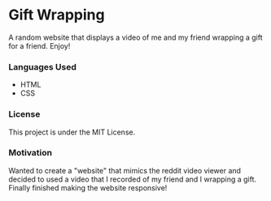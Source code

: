 # Gift Wrapping
A random website that displays a video of me and my friend wrapping a gift for a friend. Enjoy! 

### Languages Used
* HTML
* CSS

### License
This project is under the MIT License.

### Motivation
Wanted to create a "website" that mimics the reddit video viewer and decided to used a video that I recorded of my friend and I wrapping a gift. Finally finished making the website responsive! 
